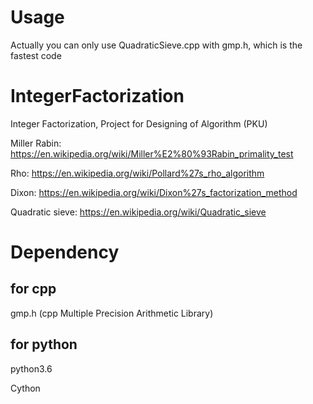 # Usage
Actually you can only use QuadraticSieve.cpp with gmp.h, which is the fastest code

# IntegerFactorization
Integer Factorization, Project for Designing of Algorithm (PKU)


Miller Rabin: https://en.wikipedia.org/wiki/Miller%E2%80%93Rabin_primality_test

Rho: https://en.wikipedia.org/wiki/Pollard%27s_rho_algorithm

Dixon: https://en.wikipedia.org/wiki/Dixon%27s_factorization_method

Quadratic sieve: https://en.wikipedia.org/wiki/Quadratic_sieve

# Dependency

## for cpp

gmp.h (cpp Multiple Precision Arithmetic Library)

## for python

python3.6

Cython
